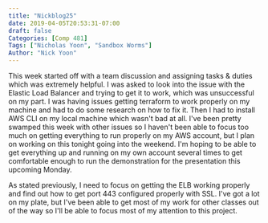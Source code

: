 ```yaml
---
title: "Nickblog25"
date: 2019-04-05T20:53:31-07:00
draft: false
Categories: [Comp 481]
Tags: ["Nicholas Yoon", "Sandbox Worms"]
Author: "Nick Yoon"
---
```

This week started off with a team discussion and assigning tasks & duties which was extremely helpful. I was asked to look into the issue with the Elastic Load Balancer and trying to get it to work, which was unsuccessful on my part. I was having issues getting terraform to work properly on my machine and had to do some research on how to fix it. Then  I had to install AWS CLI on my local machine which wasn't bad at all. I've been pretty swamped this week with other issues so I haven't been able to focus too much on getting everything to run properly on my AWS account, but I plan on working on this tonight going into the weekend. I'm hoping to be able to get everything up and running on my own account several times to get comfortable enough to run the demonstration for the presentation this upcoming Monday.

As stated previously, I need to focus on getting the ELB working properly and find out how to get port 443 configured properly with SSL. I've got a lot on my plate, but I've been able to get most of my work for other classes out of the way so I'll be able to focus most of my attention to this project. 